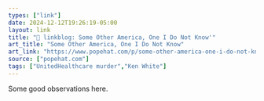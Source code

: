 ```yaml
---
types: ["link"]
date: 2024-12-12T19:26:19-05:00
layout: link
title: "🔗 linkblog: Some Other America, One I Do Not Know'"
art_title: "Some Other America, One I Do Not Know"
art_link: "https://www.popehat.com/p/some-other-america-one-i-do-not-know"
source: ["popehat.com"]
tags: ["UnitedHealthcare murder","Ken White"]
---
```

Some good observations here.
